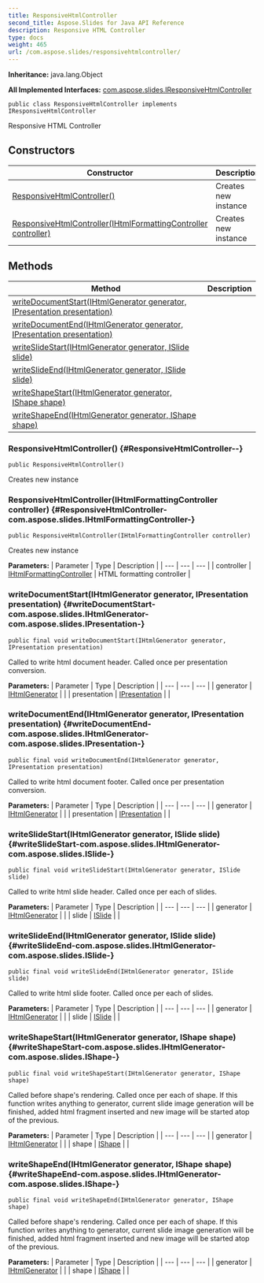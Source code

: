 ```yaml
---
title: ResponsiveHtmlController
second_title: Aspose.Slides for Java API Reference
description: Responsive HTML Controller
type: docs
weight: 465
url: /com.aspose.slides/responsivehtmlcontroller/
---
```

**Inheritance:**
java.lang.Object

**All Implemented Interfaces:**
[com.aspose.slides.IResponsiveHtmlController](../../com.aspose.slides/iresponsivehtmlcontroller)
```
public class ResponsiveHtmlController implements IResponsiveHtmlController
```

Responsive HTML Controller
## Constructors

| Constructor | Description |
| --- | --- |
| [ResponsiveHtmlController()](#ResponsiveHtmlController--) | Creates new instance |
| [ResponsiveHtmlController(IHtmlFormattingController controller)](#ResponsiveHtmlController-com.aspose.slides.IHtmlFormattingController-) | Creates new instance |
## Methods

| Method | Description |
| --- | --- |
| [writeDocumentStart(IHtmlGenerator generator, IPresentation presentation)](#writeDocumentStart-com.aspose.slides.IHtmlGenerator-com.aspose.slides.IPresentation-) |  |
| [writeDocumentEnd(IHtmlGenerator generator, IPresentation presentation)](#writeDocumentEnd-com.aspose.slides.IHtmlGenerator-com.aspose.slides.IPresentation-) |  |
| [writeSlideStart(IHtmlGenerator generator, ISlide slide)](#writeSlideStart-com.aspose.slides.IHtmlGenerator-com.aspose.slides.ISlide-) |  |
| [writeSlideEnd(IHtmlGenerator generator, ISlide slide)](#writeSlideEnd-com.aspose.slides.IHtmlGenerator-com.aspose.slides.ISlide-) |  |
| [writeShapeStart(IHtmlGenerator generator, IShape shape)](#writeShapeStart-com.aspose.slides.IHtmlGenerator-com.aspose.slides.IShape-) |  |
| [writeShapeEnd(IHtmlGenerator generator, IShape shape)](#writeShapeEnd-com.aspose.slides.IHtmlGenerator-com.aspose.slides.IShape-) |  |
### ResponsiveHtmlController() {#ResponsiveHtmlController--}
```
public ResponsiveHtmlController()
```


Creates new instance

### ResponsiveHtmlController(IHtmlFormattingController controller) {#ResponsiveHtmlController-com.aspose.slides.IHtmlFormattingController-}
```
public ResponsiveHtmlController(IHtmlFormattingController controller)
```


Creates new instance

**Parameters:**
| Parameter | Type | Description |
| --- | --- | --- |
| controller | [IHtmlFormattingController](../../com.aspose.slides/ihtmlformattingcontroller) | HTML formatting controller |

### writeDocumentStart(IHtmlGenerator generator, IPresentation presentation) {#writeDocumentStart-com.aspose.slides.IHtmlGenerator-com.aspose.slides.IPresentation-}
```
public final void writeDocumentStart(IHtmlGenerator generator, IPresentation presentation)
```


Called to write html document header. Called once per presentation conversion.

**Parameters:**
| Parameter | Type | Description |
| --- | --- | --- |
| generator | [IHtmlGenerator](../../com.aspose.slides/ihtmlgenerator) |  |
| presentation | [IPresentation](../../com.aspose.slides/ipresentation) |  |

### writeDocumentEnd(IHtmlGenerator generator, IPresentation presentation) {#writeDocumentEnd-com.aspose.slides.IHtmlGenerator-com.aspose.slides.IPresentation-}
```
public final void writeDocumentEnd(IHtmlGenerator generator, IPresentation presentation)
```


Called to write html document footer. Called once per presentation conversion.

**Parameters:**
| Parameter | Type | Description |
| --- | --- | --- |
| generator | [IHtmlGenerator](../../com.aspose.slides/ihtmlgenerator) |  |
| presentation | [IPresentation](../../com.aspose.slides/ipresentation) |  |

### writeSlideStart(IHtmlGenerator generator, ISlide slide) {#writeSlideStart-com.aspose.slides.IHtmlGenerator-com.aspose.slides.ISlide-}
```
public final void writeSlideStart(IHtmlGenerator generator, ISlide slide)
```


Called to write html slide header. Called once per each of slides.

**Parameters:**
| Parameter | Type | Description |
| --- | --- | --- |
| generator | [IHtmlGenerator](../../com.aspose.slides/ihtmlgenerator) |  |
| slide | [ISlide](../../com.aspose.slides/islide) |  |

### writeSlideEnd(IHtmlGenerator generator, ISlide slide) {#writeSlideEnd-com.aspose.slides.IHtmlGenerator-com.aspose.slides.ISlide-}
```
public final void writeSlideEnd(IHtmlGenerator generator, ISlide slide)
```


Called to write html slide footer. Called once per each of slides.

**Parameters:**
| Parameter | Type | Description |
| --- | --- | --- |
| generator | [IHtmlGenerator](../../com.aspose.slides/ihtmlgenerator) |  |
| slide | [ISlide](../../com.aspose.slides/islide) |  |

### writeShapeStart(IHtmlGenerator generator, IShape shape) {#writeShapeStart-com.aspose.slides.IHtmlGenerator-com.aspose.slides.IShape-}
```
public final void writeShapeStart(IHtmlGenerator generator, IShape shape)
```


Called before shape's rendering. Called once per each of shape. If this function writes anything to generator, current slide image generation will be finished, added html fragment inserted and new image will be started atop of the previous.

**Parameters:**
| Parameter | Type | Description |
| --- | --- | --- |
| generator | [IHtmlGenerator](../../com.aspose.slides/ihtmlgenerator) |  |
| shape | [IShape](../../com.aspose.slides/ishape) |  |

### writeShapeEnd(IHtmlGenerator generator, IShape shape) {#writeShapeEnd-com.aspose.slides.IHtmlGenerator-com.aspose.slides.IShape-}
```
public final void writeShapeEnd(IHtmlGenerator generator, IShape shape)
```


Called before shape's rendering. Called once per each of shape. If this function writes anything to generator, current slide image generation will be finished, added html fragment inserted and new image will be started atop of the previous.

**Parameters:**
| Parameter | Type | Description |
| --- | --- | --- |
| generator | [IHtmlGenerator](../../com.aspose.slides/ihtmlgenerator) |  |
| shape | [IShape](../../com.aspose.slides/ishape) |  |

